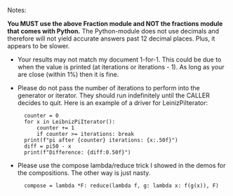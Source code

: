 Notes:

**You MUST use the above Fraction module and NOT the fractions module that comes with Python.**  The Python-module does not use decimals and therefore will not yield accurate answers past 12 decimal places.  Plus, it appears to be slower.

- Your results may not match my document 1-for-1.  This could be due to when the value is printed (at iterations or iterations - 1).  As long as your are close (within 1%) then it is fine.
- Please do not pass the number of iterations to perform into the generator or iterator.  They should run indefinitely until the CALLER decides to quit.  Here is an example of a driver for LeinizPiIterator:

        counter = 0
        for x in LeibnizPiIterator():
            counter += 1
            if counter >= iterations: break
        print(f"pi after {counter} iterations: {x:.50f}")
        diff = pi50 - x
        print(f"Difference: {diff:0.50f}")

- Please use the compose lambda/reduce trick I showed in the demos for the compositions.  The other way is just nasty.

        compose = lambda *F: reduce(lambda f, g: lambda x: f(g(x)), F)